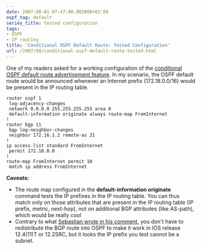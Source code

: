 ```yaml
---
date: 2007-08-01 07:47:00.002000+02:00
ospf_tag: default
series_title: tested configuration
tags:
- OSPF
- IP routing
title: 'Conditional OSPF Default Route: Tested Configuration'
url: /2007/08/conditional-ospf-default-route-tested.html
---
```

One of my readers asked for a working configuration of the [conditional OSPF default route advertisement feature](/2007/06/ospf-default-route-design-scenarios.html). In my scenario, the OSPF default route would be announced whenever an Internet prefix (172.18.0.0/16) would be present in the IP routing table.

``` code
router ospf 1
 log-adjacency-changes
 network 0.0.0.0 255.255.255.255 area 0
 default-information originate always route-map FromInternet
!
router bgp 11
 bgp log-neighbor-changes
 neighbor 172.16.1.2 remote-as 21
!
ip access-list standard FromInternet
 permit 172.18.0.0
!
route-map FromInternet permit 10
 match ip address FromInternet
```

**Caveats:**

-   The route map configured in the **default-information originate** command tests the IP prefixes in the IP routing table. You can thus match only on those attributes that are present in the IP routing table (IP prefix, metric, next-hop), not on additional BGP attributes (like AS-path), which would be really cool
-   Contrary to what [Sebastian wrote in his comment](/2007/06/ospf-default-route-design-scenarios.html#comment-5507351136262865205), you don't have to redistribute the BGP route into OSPF to make it work in IOS release 12.4(11)T or 12.2SRC, but it looks the IP prefix you test cannot be a subnet.
